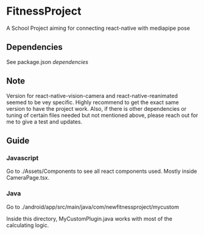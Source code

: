 FitnessProject
==============
A School Project aiming for connecting react-native with mediapipe pose

## Dependencies

See package.json *dependencies* 

## Note

Version for react-native-vision-camera and react-native-reanimated seemed to be vey specific. Highly recommend to get the exact same version to have the project work. Also, if there is other dependencies or tuning of certain files needed but not mentioned above, please reach out for me to give a test and updates.
 

## Guide

### Javascript 
Go to ./Assets/Components to see all react components used. Mostly inside CameraPage.tsx.

### Java
Go to ./android/app/src/main/java/com/newfitnessproject/mycustom

Inside this directory, MyCustomPlugin.java works with most of the calculating logic.




